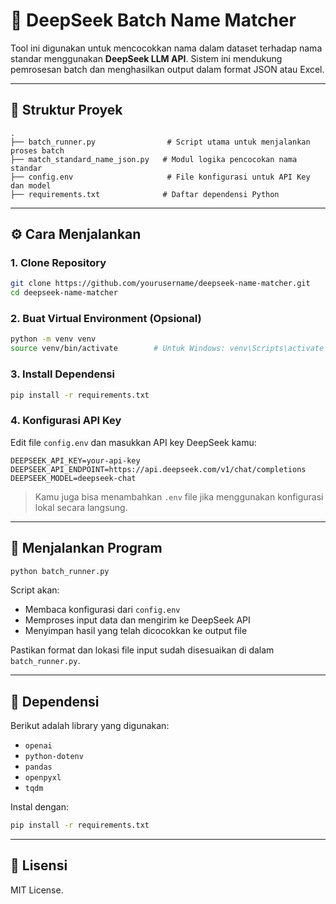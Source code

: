 # 🧠 DeepSeek Batch Name Matcher

Tool ini digunakan untuk mencocokkan nama dalam dataset terhadap nama standar menggunakan **DeepSeek LLM API**. Sistem ini mendukung pemrosesan batch dan menghasilkan output dalam format JSON atau Excel.

---

## 📁 Struktur Proyek

```
.
├── batch_runner.py                # Script utama untuk menjalankan proses batch
├── match_standard_name_json.py   # Modul logika pencocokan nama standar
├── config.env                     # File konfigurasi untuk API Key dan model
├── requirements.txt              # Daftar dependensi Python
```

---

## ⚙️ Cara Menjalankan

### 1. Clone Repository

```bash
git clone https://github.com/yourusername/deepseek-name-matcher.git
cd deepseek-name-matcher
```

### 2. Buat Virtual Environment (Opsional)

```bash
python -m venv venv
source venv/bin/activate        # Untuk Windows: venv\Scripts\activate
```

### 3. Install Dependensi

```bash
pip install -r requirements.txt
```

### 4. Konfigurasi API Key

Edit file `config.env` dan masukkan API key DeepSeek kamu:

```env
DEEPSEEK_API_KEY=your-api-key
DEEPSEEK_API_ENDPOINT=https://api.deepseek.com/v1/chat/completions
DEEPSEEK_MODEL=deepseek-chat
```

> Kamu juga bisa menambahkan `.env` file jika menggunakan konfigurasi lokal secara langsung.

---

## 🚀 Menjalankan Program

```bash
python batch_runner.py
```

Script akan:
- Membaca konfigurasi dari `config.env`
- Memproses input data dan mengirim ke DeepSeek API
- Menyimpan hasil yang telah dicocokkan ke output file

Pastikan format dan lokasi file input sudah disesuaikan di dalam `batch_runner.py`.

---

## 🧩 Dependensi

Berikut adalah library yang digunakan:

- `openai`
- `python-dotenv`
- `pandas`
- `openpyxl`
- `tqdm`

Instal dengan:

```bash
pip install -r requirements.txt
```

---

## 📄 Lisensi

MIT License.

